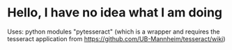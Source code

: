 # Hello, I have no idea what I am doing

Uses: python modules "pytesseract" (which is a wrapper and requires the tesseract application from https://github.com/UB-Mannheim/tesseract/wiki)
